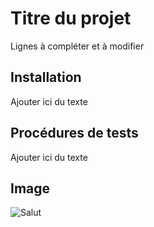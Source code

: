 # Titre du projet

Lignes à compléter et à modifier


## Installation

Ajouter ici du texte


## Procédures de tests

Ajouter ici du texte

## Image

![Salut](https://i.imgur.com/0x8jGTN.jpg)
